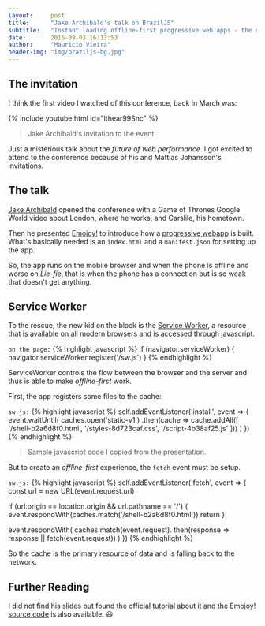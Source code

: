 ```yaml
---
layout:     post
title:      "Jake Archibald's talk on BrazilJS"
subtitle:   "Instant loading offline-first progressive web apps - the next generation - part II uncovered "
date:       2016-09-03 16:13:53
author:     "Mauricio Vieira"
header-img: "img/braziljs-bg.jpg"
---
```


<h2 class="section-heading">The invitation</h2>

I think the first video I watched of this conference, back in March was:

{% include youtube.html id="lthear99Snc" %}

<blockquote>Jake Archibald's invitation to the event.</blockquote>

Just a misterious talk about the _future of web performance_. I got excited to attend to the conference because of his and Mattias Johansson's invitations. 

<h2 class="section-heading">The talk</h2>

[Jake Archibald](https://jakearchibald.com) opened the conference with a Game of Thrones Google World video about London, where he works, and Carslile, his hometown.

Then he presented [Emojoy!](http://jakearchibald-gcm.appspot.com) to introduce how a [progressive webapp](https://developers.google.com/web/progressive-web-apps/) is built. What's basically needed is an <code>index.html</code> and a <code>manifest.json</code> for setting up the app.

So, the app runs on the mobile browser and when the phone is offline and worse on _Lie-fie_, that is when the phone has a connection but is so weak that doesn't get anything.

<h2 class="section-heading">Service Worker</h2>

To the rescue, the new kid on the block is the [Service Worker](http://www.html5rocks.com/en/tutorials/service-worker/introduction/), a resource that is available on all modern browsers and is accessed through javascript.

<code>on the page:</code>
{% highlight javascript %}
if (navigator.serviceWorker) {
  navigator.serviceWorker.register('/sw.js')
}
{% endhighlight %}

ServiceWorker controls the flow between the browser and the server and thus is able to make _offline-first_ work.

First, the app registers some files to the cache:

<code>sw.js:</code>
{% highlight javascript %}
self.addEventListener('install', event => {
  event.waitUntil(
    caches.open('static-v1')
      .then(cache => cache.addAll([
        '/shell-b2a6d8f0.html',
        '/styles-8d723caf.css',
        '/script-4b38af25.js'
      ]))
  )
})
{% endhighlight %}
<blockquote>Sample javascript code I copied from the presentation.</blockquote>

But to create an _offline-first_ experience, the <code>fetch</code> event must be setup.

<code>sw.js:</code>
{% highlight javascript %}
self.addEventListener('fetch', event => {
  const url = new URL(event.request.url)

  if (url.origin == location.origin && url.pathname == '/') {
    event.respondWith(caches.match('/shell-b2a6d8f0.html'))
    return
  }

  event.respondWith(
    caches.match(event.request).
      then(response => response || fetch(event.request))
  )
})
{% endhighlight %}

So the cache is the primary resource of data and is falling back to the network. 

<h2 class="section-heading">Further Reading</h2>

I did not find his slides but found the official [tutorial](https://developers.google.com/web/fundamentals/getting-started/) about it and the Emojoy! [source code](https://github.com/jakearchibald/emojoy/) is also available. 😃

